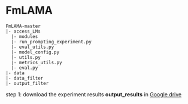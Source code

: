 # FmLAMA

```
FmLAMA-master
|- access_LMs
  |- modules
  |- run_prompting_experiment.py
  |- eval_utils.py
  |- model_config.py
  |- utils.py
  |- metrics_utils.py
  |- eval.py
|- data
|- data_filter
|- output_filter
```

step 1: download the experiment results **output_results** in [Google drive]()
